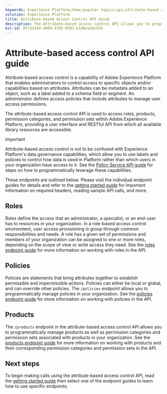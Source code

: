 ```yaml
---
keywords: Experience Platform;home;popular topics;api;attribute-based access control;Attribute-Based Access Control
solution: Experience Platform
title: Attribute-based Access Control API Guide
description: The Attribute-based access control API allows you to programmatically manage roles and access policies within Adobe Experience Platform. Follow this guide to learn how to perform key operations using the API.
exl-id: 0fc32354-4869-4392-9501-b1dbea1bc55e
---
```

# Attribute-based access control API guide

Attribute-based access control is a capability of Adobe Experience Platform that enables administrators to control access to specific objects and/or capabilities based on attributes. Attributes can be metadata added to an object, such as a label added to a schema field or segment. An administrator defines access policies that include attributes to manage user access permissions.

The attribute-based access control API is used to access roles, products, permission categories, and permission sets within Adobe Experience Platform, providing a user interface and RESTful API from which all available library resources are accessible.

>[!IMPORTANT]
>
>Attribute-based access control is not to be confused with Experience Platform's data governance capabilities, which allow you to use labels and policies to control how data is used in Platform rather than which users in your organization have access to it. See the [Policy Service API guide](../../../data-governance/api/overview.md) for steps on how to programmatically leverage these capabilities.

These endpoints are outlined below. Please visit the individual endpoint guides for details and refer to the [getting started guide](./getting-started.md) for important information on required headers, reading sample API calls, and more.

## Roles

Roles define the access that an administrator, a specialist, or an end-user has to resources in your organization. In a role-based access control environment, user access provisioning is group through common responsibilities and needs. A role has a given set of permissions and members of your organization can be assigned to one or more roles, depending on the scope of view or write access they need. See the [roles endpoint guide](./roles.md) for more information on working with roles in the API.

## Policies

Policies are statements that bring attributes together to establish permissible and impermissible actions. Policies can either be local or global, and can override other policies. The `/policies` endpoint allows you to programmatically manage policies in your organization. See the [policies endpoint guide](./policies.md) for more information on working with policies in the API.

## Products

The `/products` endpoint in the attribute-based access control API allows you to programmatically manage products as well as permission categories and permission sets associated with products in your organization. See the [products endpoint guide](./products.md) for more information on working with products and their corresponding permission categories and permission sets in the API.

## Next steps

To begin making calls using the attribute-based access control API, read the [getting started guide](./getting-started.md) then select one of the endpoint guides to learn how to use specific endpoints.
